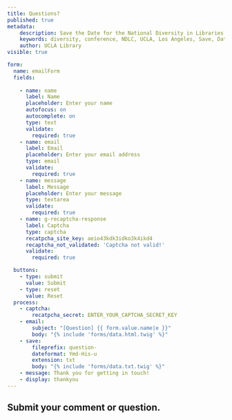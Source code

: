 ```yaml
---
title: Questions?
published: true
metadata:
    description: Save the Date for the National Diversity in Libraries Conference (NDLC) 2016 UCLA, Los Angeles, California where library staff discuss issues relating to diversity.
    keywords: diversity, conference, NDLC, UCLA, Los Angeles, Save, Date, national, 2016, what is diversity, diversity committee, program, submit, submission, call for papers, proposal submission
    author: UCLA Library
visible: true

form:
  name: emailForm
  fields:
  
    - name: name
      label: Name
      placeholder: Enter your name
      autofocus: on
      autocomplete: on
      type: text
      validate:
        required: true
    - name: email
      label: Email
      placeholder: Enter your email address
      type: email
      validate:
        required: true
    - name: message
      label: Message
      placeholder: Enter your message
      type: textarea
      validate:
        required: true
    - name: g-recaptcha-response
      label: Captcha
      type: captcha
      recatpcha_site_key: aeio43kdk3idko3k4ikd4
      recaptcha_not_validated: 'Captcha not valid!'
      validate:
        required: true

  buttons:
    - type: submit
      value: Submit
    - type: reset
      value: Reset
  process:
    - captcha:
        recatpcha_secret: ENTER_YOUR_CAPTCHA_SECRET_KEY
    - email:
        subject: "[Question] {{ form.value.name|e }}"
        body: "{% include 'forms/data.html.twig' %}"
    - save:
        fileprefix: question-
        dateformat: Ymd-His-u
        extension: txt
        body: "{% include 'forms/data.txt.twig' %}"
    - message: Thank you for getting in touch!
    - display: thankyou
---
```


## Submit your comment or question.